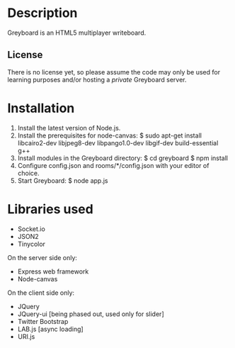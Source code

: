 Description
===========

Greyboard is an HTML5 multiplayer writeboard.

License
-------

There is no license yet, so please assume the code may only be used for learning purposes and/or hosting a _private_ Greyboard server.

Installation
============

1. Install the latest version of Node.js.
2. Install the prerequisites for node-canvas:
    $ sudo apt-get install libcairo2-dev libjpeg8-dev libpango1.0-dev libgif-dev build-essential g++
3. Install modules in the Greyboard directory:
    $ cd greyboard
    $ npm install
4. Configure config.json and rooms/*/config.json with your editor of choice.
5. Start Greyboard:
    $ node app.js

Libraries used
==============

* Socket.io
* JSON2
* Tinycolor

On the server side only:
* Express web framework
* Node-canvas

On the client side only:
* JQuery
* JQuery-ui [being phased out, used only for slider]
* Twitter Bootstrap
* LAB.js [async loading]
* URI.js
